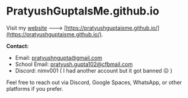 # PratyushGuptaIsMe.github.io

Visit my [website](https://pratyushguptaisme.github.io/) ---> [https://pratyushguptaisme.github.io/](https://pratyushguptaisme.github.io/).

**Contact:**  
- Email: pratyushngupta@gmail.com  
- School Email: pratyush.gupta102@cfbmail.com  
- Discord: nimv001  (   I had another account but it got banned ☹️  )

Feel free to reach out via Discord, Google Spaces, WhatsApp, or other platforms if you prefer.